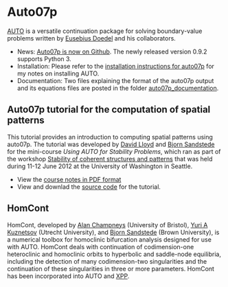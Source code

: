 # Auto07p

[AUTO](http://cmvl.cs.concordia.ca/auto/) is a versatile continuation package for solving boundary-value problems written by [Eusebius Doedel](http://users.encs.concordia.ca/~doedel/) and his collaborators.

* News: [Auto07p is now on Github](https://github.com/auto-07p/auto-07p/releases/tag/v0.9.2). The newly released version 0.9.2 supports Python 3.
* Installation: Please refer to the [installation instructions for auto07p](auto07p_installation_guide.md) for my notes on installing AUTO.
* Documentation: Two files explaining the format of the auto07p output and its equations files are posted in the folder [auto07p_documentation](auto07p_documentation/).

## Auto07p tutorial for the computation of spatial patterns

This tutorial provides an introduction to computing spatial patterns using auto07p. The tutorial was developed by [David Lloyd](http://personal.maths.surrey.ac.uk/st/D.J.Lloyd/David_Lloyd/Welcome.html) and [Bjorn Sandstede](http://www.dam.brown.edu/people/sandsted) for the mini-course _Using AUTO for Stability Problems_, which ran as part of the workshop [Stability of coherent structures and patterns](http://depts.washington.edu/bdecon/workshop2012/) that was held during 11-12 June 2012 at the University of Washington in Seattle.
* View the [course notes in PDF format](auto07p_tutorial_spatial_pattern_formation/auto07p_tutorial_spatial_pattern_formation.pdf)
* View and downlad the [source code](auto07p_tutorial_spatial_pattern_formation/) for the tutorial.

## HomCont

HomCont, developed by [Alan Champneys](http://www.enm.bris.ac.uk/anm/staff/arc.html) (University of Bristol), [Yuri A Kuznetsov](http://www.math.uu.nl/people/kuznet) (Utrecht University), and [Bjorn Sandstede](http://www.dam.brown.edu/people/sandsted) (Brown University), is a numerical toolbox for homoclinic bifurcation analysis designed for use with AUTO. HomCont deals with continuation of codimension-one heteroclinic and homoclinic orbits to hyperbolic and saddle-node equilibria, including the detection of many codimension-two singularities and the continuation of these singularities in three or more parameters. HomCont has been incorporated into AUTO and [XPP](http://www.math.pitt.edu/~bard/xpp/xpp.html).

